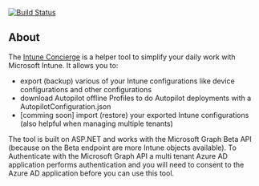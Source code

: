 [![Build Status](https://dev.azure.com/nicolonsky/ModernWorkplaceTools/_apis/build/status/nicolonsky.IntuneConcierge?branchName=master)](https://dev.azure.com/nicolonsky/ModernWorkplaceTools/_build/latest?definitionId=2&branchName=master)

## About

The [Intune Concierge](https://intuneconcierge.azurewebsites.net) is a helper tool to simplify your daily work with Microsoft Intune. It allows you to:

* export (backup) various of your Intune configurations like device configurations and other configurations
* download Autopilot offline Profiles to do Autopilot deployments with a AutopilotConfiguration.json 
* [comming soon] import (restore) your exported Intune configurations (also helpful when managing multiple tenants)

The tool is built on ASP.NET and works with the Microsoft Graph Beta API (because on the Beta endpoint are more Intune objects available).
To Authenticate with the Microsoft Graph API a multi tenant Azure AD application performs authentication and you will need to consent to the Azure AD application before you can use this tool.

